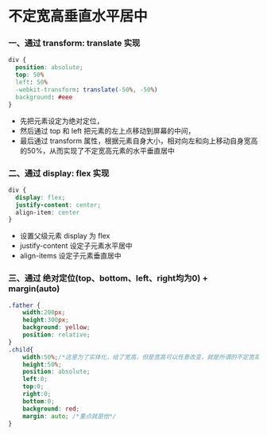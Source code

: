 # 不定宽高垂直水平居中
### 一、通过 transform: translate 实现
```css
div {
  position: absolute;
  top: 50%
  left: 50%
  -webkit-transform: translate(-50%, -50%)
  background: #eee
}
```
* 先把元素设定为绝对定位，
* 然后通过 top 和 left 把元素的左上点移动到屏幕的中间，
* 最后通过 transform 属性，根据元素自身大小，相对向左和向上移动自身宽高的50%，从而实现了不定宽高元素的水平垂直居中
### 二、通过 display: flex 实现
```css
div {
  display: flex;
  justify-content: center;
  align-item: center
}
```
* 设置父级元素 display 为 flex
* justify-content 设定子元素水平居中
* align-items 设定子元素垂直居中
### 三、通过 绝对定位(top、bottom、left、right均为0) + margin(auto)
```css
.father {
    width:200px;
    height:300px;
    background: yellow;
    position: relative;
}
.child{
    width:50%;/*这里为了实体化，给了宽高，但是宽高可以任意改变，就是所谓的不定宽高*/
    height:50%;
    position: absolute;
    left:0;
    top:0;
    right:0;
    bottom:0;
    background: red;
    margin: auto; /*重点就是他*/
}
```
